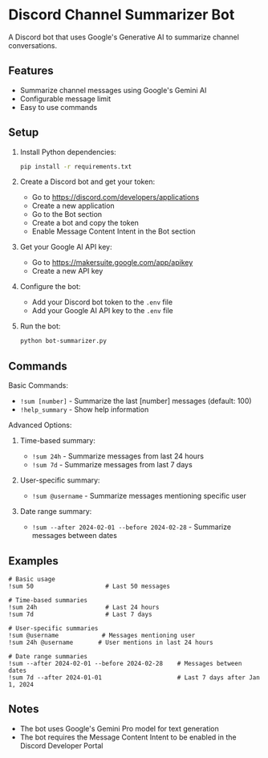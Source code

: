 # Discord Channel Summarizer Bot

A Discord bot that uses Google's Generative AI to summarize channel conversations.

## Features

- Summarize channel messages using Google's Gemini AI
- Configurable message limit
- Easy to use commands

## Setup

1. Install Python dependencies:
   ```bash
   pip install -r requirements.txt
   ```

2. Create a Discord bot and get your token:
   - Go to https://discord.com/developers/applications
   - Create a new application
   - Go to the Bot section
   - Create a bot and copy the token
   - Enable Message Content Intent in the Bot section

3. Get your Google AI API key:
   - Go to https://makersuite.google.com/app/apikey
   - Create a new API key

4. Configure the bot:
   - Add your Discord bot token to the `.env` file
   - Add your Google AI API key to the `.env` file

5. Run the bot:
   ```bash
   python bot-summarizer.py
   ```

## Commands

Basic Commands:
- `!sum [number]` - Summarize the last [number] messages (default: 100)
- `!help_summary` - Show help information

Advanced Options:
1. Time-based summary:
   - `!sum 24h` - Summarize messages from last 24 hours
   - `!sum 7d` - Summarize messages from last 7 days

2. User-specific summary:
   - `!sum @username` - Summarize messages mentioning specific user

3. Date range summary:
   - `!sum --after 2024-02-01 --before 2024-02-28` - Summarize messages between dates

## Examples

```
# Basic usage
!sum 50                    # Last 50 messages

# Time-based summaries
!sum 24h                   # Last 24 hours
!sum 7d                    # Last 7 days

# User-specific summaries
!sum @username            # Messages mentioning user
!sum 24h @username       # User mentions in last 24 hours

# Date range summaries
!sum --after 2024-02-01 --before 2024-02-28    # Messages between dates
!sum 7d --after 2024-01-01                     # Last 7 days after Jan 1, 2024
```

## Notes

- The bot uses Google's Gemini Pro model for text generation
- The bot requires the Message Content Intent to be enabled in the Discord Developer Portal